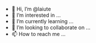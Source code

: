 - 👋 Hi, I’m @laiute
- 👀 I’m interested in ...
- 🌱 I’m currently learning ...
- 💞️ I’m looking to collaborate on ...
- 📫 How to reach me ...

<!---
laiute/laiute is a ✨ special ✨ repository because its `README.md` (this file) appears on your GitHub profile.
You can click the Preview link to take a look at your changes.
--->
